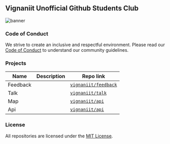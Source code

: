 ## Vignaniit Unofficial Github Students Club

![banner](https://vignaniit.github.io/banner.png)

### Code of Conduct
We strive to create an inclusive and respectful environment. Please read our [Code of Conduct](https://github.com/vignaniit/.github/blob/main/code_of_conduct.md) to understand our community guidelines.

### Projects
| Name | Description | Repo link |
|---|---|---|
| Feedback |  | [`vignaniit/feedback`](https://github.com/vignaniit/feedback) |
| Talk |  | [`vignaniit/talk`](https://github.com/vignaniit/talk) |
| Map |  | [`vignaniit/api`](https://github.com/vignaniit/map) |
| Api |  | [`vignaniit/api`](https://github.com/vignaniit/api) |
### License
All repositories are licensed under the [MIT License](https://github.com/vignaniit/.github/blob/main/license.md).
